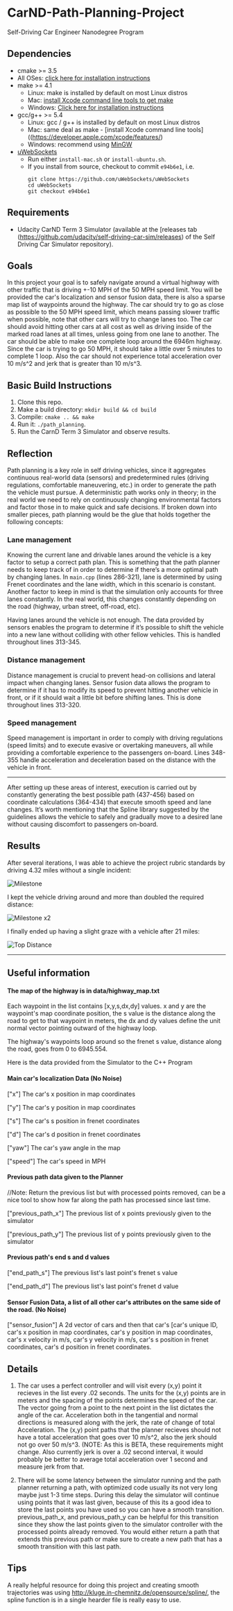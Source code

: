 # CarND-Path-Planning-Project
Self-Driving Car Engineer Nanodegree Program
   
## Dependencies

* cmake >= 3.5
 * All OSes: [click here for installation instructions](https://cmake.org/install/)
* make >= 4.1
  * Linux: make is installed by default on most Linux distros
  * Mac: [install Xcode command line tools to get make](https://developer.apple.com/xcode/features/)
  * Windows: [Click here for installation instructions](http://gnuwin32.sourceforge.net/packages/make.htm)
* gcc/g++ >= 5.4
  * Linux: gcc / g++ is installed by default on most Linux distros
  * Mac: same deal as make - [install Xcode command line tools]((https://developer.apple.com/xcode/features/)
  * Windows: recommend using [MinGW](http://www.mingw.org/)
* [uWebSockets](https://github.com/uWebSockets/uWebSockets)
  * Run either `install-mac.sh` or `install-ubuntu.sh`.
  * If you install from source, checkout to commit `e94b6e1`, i.e.
    ```
    git clone https://github.com/uWebSockets/uWebSockets 
    cd uWebSockets
    git checkout e94b6e1
    ```

## Requirements

* Udacity CarND Term 3 Simulator (available at the [releases tab (https://github.com/udacity/self-driving-car-sim/releases) of the Self Driving Car Simulator repository).

## Goals
In this project your goal is to safely navigate around a virtual highway with other traffic that is driving +-10 MPH of the 50 MPH speed limit. You will be provided the car's localization and sensor fusion data, there is also a sparse map list of waypoints around the highway. The car should try to go as close as possible to the 50 MPH speed limit, which means passing slower traffic when possible, note that other cars will try to change lanes too. The car should avoid hitting other cars at all cost as well as driving inside of the marked road lanes at all times, unless going from one lane to another. The car should be able to make one complete loop around the 6946m highway. Since the car is trying to go 50 MPH, it should take a little over 5 minutes to complete 1 loop. Also the car should not experience total acceleration over 10 m/s^2 and jerk that is greater than 10 m/s^3.

## Basic Build Instructions

1. Clone this repo.
2. Make a build directory: `mkdir build && cd build`
3. Compile: `cmake .. && make`
4. Run it: `./path_planning`.
5. Run the CarnD Term 3 Simulator and observe results.

## Reflection

Path planning is a key role in self driving vehicles, since it aggregates continuous real-world data (sensors) and predetermined rules (driving regulations, comfortable maneuvering, etc.) in order to generate the path the vehicle must pursue. A deterministic path works only in theory; in the real world we need to rely on continuously changing environmental factors and factor those in to make quick and safe decisions. If broken down into smaller pieces, path planning would be the glue that holds together the following concepts:

### Lane management

Knowing the current lane and drivable lanes around the vehicle is a key factor to setup a correct path plan. This is something that the path planner needs to keep track of in order to determine if there’s a more optimal path by changing lanes. In `main.cpp` (lines 286-321), lane is determined by using Frenet coordinates and the lane width, which in this scenario is constant. Another factor to keep in mind is that the simulation only accounts for three lanes constantly. In the real world, this changes constantly depending on the road (highway, urban street, off-road, etc).

Having lanes around the vehicle is not enough. The data provided by sensors enables the program to determine if it’s possible to shift the vehicle into a new lane without colliding with other fellow vehicles. This is handled throughout lines 313-345.

### Distance management

Distance management is crucial to prevent head-on collisions and lateral impact when changing lanes. Sensor fusion data allows the program to determine if it has to modify its speed to prevent hitting another vehicle in front, or if it should wait a little bit before shifting lanes. This is done throughout lines 313-320.

### Speed management

Speed management is important in order to comply with driving regulations (speed limits) and to execute evasive or overtaking maneuvers, all while providing a comfortable experience to the passengers on-board. Lines 348-355 handle acceleration and deceleration based on the distance with the vehicle in front.

---

After setting up these areas of interest, execution is carried out by constantly generating the best possible path (437-456) based on coordinate calculations (364-434) that execute smooth speed and lane changes. It’s worth mentioning that the Spline library suggested by the guidelines allows the vehicle to safely and gradually move to a desired lane without causing discomfort to passengers on-board.

## Results

After several iterations, I was able to achieve the project rubric standards by driving 4.32 miles without a single incident:

![Milestone](https://gtoran.github.io/repository-assets/CarND-Path-Planning-Project/milestone.jpg)

I kept the vehicle driving around and more than doubled the required distance:

![Milestone x2](https://gtoran.github.io/repository-assets/CarND-Path-Planning-Project/milestone-2.jpg)

I finally ended up having a slight graze with a vehicle after 21 miles:

![Top Distance](https://gtoran.github.io/repository-assets/CarND-Path-Planning-Project/maximum.jpg)

---

## Useful information

#### The map of the highway is in data/highway_map.txt
Each waypoint in the list contains  [x,y,s,dx,dy] values. x and y are the waypoint's map coordinate position, the s value is the distance along the road to get to that waypoint in meters, the dx and dy values define the unit normal vector pointing outward of the highway loop.

The highway's waypoints loop around so the frenet s value, distance along the road, goes from 0 to 6945.554.

Here is the data provided from the Simulator to the C++ Program

#### Main car's localization Data (No Noise)

["x"] The car's x position in map coordinates

["y"] The car's y position in map coordinates

["s"] The car's s position in frenet coordinates

["d"] The car's d position in frenet coordinates

["yaw"] The car's yaw angle in the map

["speed"] The car's speed in MPH

#### Previous path data given to the Planner

//Note: Return the previous list but with processed points removed, can be a nice tool to show how far along
the path has processed since last time. 

["previous_path_x"] The previous list of x points previously given to the simulator

["previous_path_y"] The previous list of y points previously given to the simulator

#### Previous path's end s and d values 

["end_path_s"] The previous list's last point's frenet s value

["end_path_d"] The previous list's last point's frenet d value

#### Sensor Fusion Data, a list of all other car's attributes on the same side of the road. (No Noise)

["sensor_fusion"] A 2d vector of cars and then that car's [car's unique ID, car's x position in map coordinates, car's y position in map coordinates, car's x velocity in m/s, car's y velocity in m/s, car's s position in frenet coordinates, car's d position in frenet coordinates. 

## Details

1. The car uses a perfect controller and will visit every (x,y) point it recieves in the list every .02 seconds. The units for the (x,y) points are in meters and the spacing of the points determines the speed of the car. The vector going from a point to the next point in the list dictates the angle of the car. Acceleration both in the tangential and normal directions is measured along with the jerk, the rate of change of total Acceleration. The (x,y) point paths that the planner recieves should not have a total acceleration that goes over 10 m/s^2, also the jerk should not go over 50 m/s^3. (NOTE: As this is BETA, these requirements might change. Also currently jerk is over a .02 second interval, it would probably be better to average total acceleration over 1 second and measure jerk from that.

2. There will be some latency between the simulator running and the path planner returning a path, with optimized code usually its not very long maybe just 1-3 time steps. During this delay the simulator will continue using points that it was last given, because of this its a good idea to store the last points you have used so you can have a smooth transition. previous_path_x, and previous_path_y can be helpful for this transition since they show the last points given to the simulator controller with the processed points already removed. You would either return a path that extends this previous path or make sure to create a new path that has a smooth transition with this last path.

## Tips

A really helpful resource for doing this project and creating smooth trajectories was using http://kluge.in-chemnitz.de/opensource/spline/, the spline function is in a single hearder file is really easy to use.
